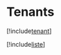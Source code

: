 # Tenants

[!include[tenant](tenants.tenant.autogen.md)]

[!include[liste](tenants.liste.autogen.md)]






























